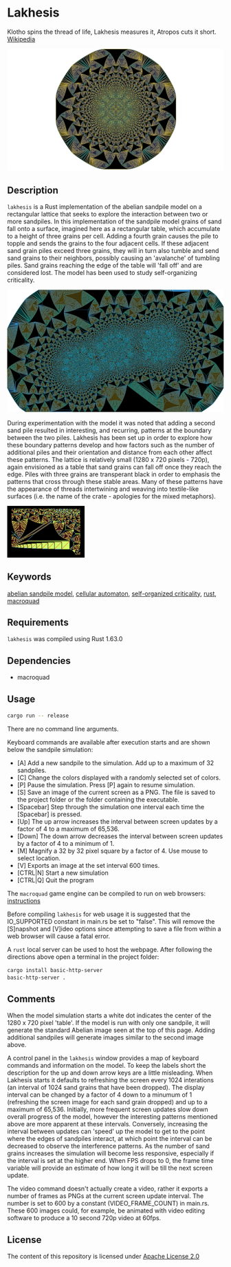 Lakhesis
========

Klotho spins the thread of life, Lakhesis measures it, Atropos cuts it short. [Wikipedia][1]

![Lakhesis single sandpile](/images/Lakhesis_0949847.png)

Description
-----------

`lakhesis` is a Rust implementation of the abelian sandpile model on a rectangular lattice that seeks to explore the interaction between two or more sandpiles. In this implementation of the sandpile model grains of sand fall onto a surface, imagined here as a rectangular table, which accumulate to a height of three grains per cell. Adding a fourth grain causes the pile to topple and sends the  grains to the four adjacent cells. If these adjacent sand grain piles exceed three grains, they will in turn also tumble and send sand grains to their neighbors, possibly causing an 'avalanche' of tumbling piles. Sand grains reaching the edge of the table will 'fall off' and are considered lost. The model has been used to study self-organizing criticality.

![Lakhesis multiple sandpiles](/images/Lakhesis_3325373.png)

During experimentation with the model it was noted that adding a second sand pile resulted in interesting, and recurring, patterns at the boundary between the two piles. Lakhesis has been set up in order to explore how these boundary patterns develop and how factors such as the number of additional piles and their orientation and distance from each other affect these patterns. The lattice is relatively small (1280 x 720 pixels - 720p), again envisioned as a table that sand grains can fall off once they reach the edge. Piles with three grains are transperant black in order to emphasis the patterns that cross through these stable areas. Many of these patterns have the appearance of threads intertwining and weaving into textile-like surfaces (i.e. the name of the crate - apologies for the mixed metaphors).

![Lakhesis threads](/images/LakhesisThread.GIF)

Keywords
--------

[abelian sandpile model][2], [cellular automaton][3], [self-organized criticality][4], [rust][5], [macroquad][6]

Requirements
------------

`lakhesis` was compiled using Rust 1.63.0 

Dependencies
------------

* macroquad

Usage
-----

```bash
cargo run -- release
```

There are no command line arguments.

Keyboard commands are available after execution starts and are shown below the sandpile simulation:

* [A] Add a new sandpile to the simulation. Add up to a maximum of 32 sandpiles.
* [C] Change the colors displayed with a randomly selected set of colors.
* [P] Pause the simulation. Press [P] again to resume simulation.
* [S] Save an image of the current screen as a PNG. The file is saved to the project folder or the folder containing the executable.
* [Spacebar] Step through the simulation one interval each time the [Spacebar] is pressed.
* [Up] The up arrow increases the interval between screen updates by a factor of 4 to a maximum of 65,536.
* [Down] The down arrow decreases the interval between screen updates by a factor of 4 to a minimum of 1.
* [M] Magnify a 32 by 32 pixel square by a factor of 4. Use mouse to select location.
* [V] Exports an image at the set interval 600 times.
* [CTRL|N] Start a new simulation
* [CTRL|Q] Quit the program

The `macroquad` game engine can be compiled to run on web browsers:  [instructions][7]

Before compiling `lakhesis` for web usage it is suggested that the IO_SUPPORTED constant in main.rs be set to "false". This will remove the [S]napshot and [V]ideo options since attempting to save a file from within a web browser will cause a fatal error.

A `rust` local server can be used to host the webpage.  After following the directions above open a terminal in the project folder:

```sh
cargo install basic-http-server
basic-http-server .
```

Comments
--------

When the model simulation starts a white dot indicates the center of the 1280 x 720 pixel 'table'. If the model is run with only one sandpile, it will generate the standard Abelian image seen at the top of this page. Adding additional sandpiles will generate images similar to the second image above.

A control panel in the `lakhesis` window provides a map of keyboard commands and information on the model. To keep the labels short the description for the up and down arrow keys are a little misleading. When Lakhesis starts it defaults to refreshing the screen every 1024 interations (an interval of 1024 sand grains that have been dropped). The display interval can be changed by a factor of 4 down to a minumum of 1 (refreshing the screen image for each sand grain dropped) and up to a maximum of 65,536. Initially, more frequent screen updates slow down overall progress of the model, however the interesting patterns mentioned above are more apparent at these intervals. Conversely, increasing the interval between updates can 'speed' up the model to get to the point where the edges of sandpiles interact, at which point the interval can be decreased to observe the interference patterns. As the number of sand grains increases the simulation will become less responsive, especially if the interval is set at the higher end. When FPS drops to 0, the frame time variable will provide an estimate of how long it will be till the next screen update.

The video command doesn't actually create a video, rather it exports a number of frames as PNGs at the current screen update interval. The number is set to 600 by a constant (VIDEO_FRAME_COUNT) in main.rs. These 600 images could, for example, be animated with video editing software to produce a 10 second 720p video at 60fps.

License
-------

The content of this repository is licensed under [Apache License 2.0](https://www.apache.org/licenses/LICENSE-2.0)

[1]: https://en.wikipedia.org/wiki/Moirai
[2]: https://en.wikipedia.org/wiki/Abelian_sandpile_model
[3]: https://en.wikipedia.org/wiki/Cellular_automaton
[4]: https://en.wikipedia.org/wiki/Self-organized_criticality
[5]: https://www.rust-lang.org
[6]: https://macroquad.rs
[7]: https://github.com/not-fl3/macroquad
